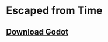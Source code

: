 # Escaped from Time

## [Download Godot](https://github.com/godotengine/godot/releases/download/4.3-stable/Godot_v4.3-stable_mono_win64.zip)
